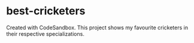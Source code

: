# best-cricketers
Created with CodeSandbox.
This project shows my favourite cricketers in their respective specializations.

